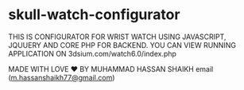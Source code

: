 # skull-watch-configurator
THIS IS CONFIGURATOR FOR WRIST WATCH USING JAVASCRIPT, JQUUERY AND CORE PHP FOR BACKEND. YOU CAN VIEW RUNNING APPLICATION ON 3dsium.com/watch6.0/index.php

MADE WITH LOVE ❤ BY MUHAMMAD HASSAN SHAIKH email (m.hassanshaikh77@gmail.com)
